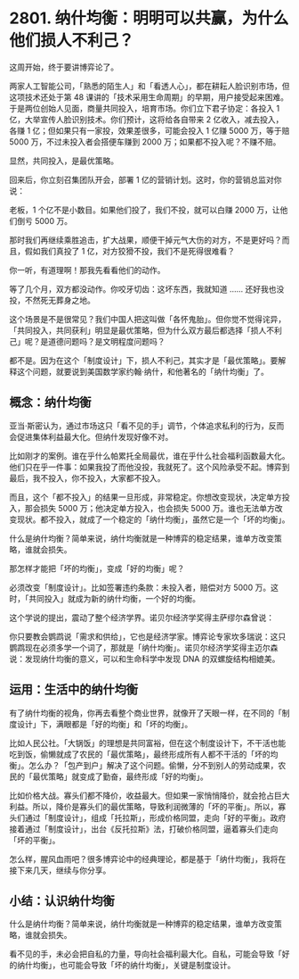 # 2801. 纳什均衡：明明可以共赢，为什么他们损人不利己？

这周开始，终于要讲博弈论了。

两家人工智能公司，「熟悉的陌生人」和「看透人心」，都在耕耘人脸识别市场，但这项技术还处于第 48 课讲的「技术采用生命周期」的早期，用户接受起来困难。于是两位创始人见面，商量共同投入，培育市场。你们立下君子协定：各投入 1 亿，大举宣传人脸识别技术。你们预计，这将给各自带来 2 亿收入，减去投入，各赚 1 亿；但如果只有一家投，效果差很多，可能会投入 1 亿赚 5000 万，等于赔 5000 万，不过未投入者会搭便车赚到 2000 万；如果都不投入呢？不赚不赔。

显然，共同投入，是最优策略。

回来后，你立刻召集团队开会，部署 1 亿的营销计划。这时，你的营销总监对你说：

老板，1 个亿不是小数目。如果他们投了，我们不投，就可以白赚 2000 万，让他们倒亏 5000 万。

那时我们再继续乘胜追击，扩大战果，顺便干掉元气大伤的对方，不是更好吗？而且，假如我们真投了 1 亿，对方狡猾不投，我们不是死得很难看？

你一听，有道理啊！那我先看看他们的动作。

等了几个月，双方都没动作。你咬牙切齿：这坏东西，我就知道 …… 还好我也没投，不然死无葬身之地。

这个场景是不是很常见？我们中国人把这叫做「各怀鬼胎」。但你觉不觉得诧异，「共同投入，共同获利」明显是最优策略，但为什么双方最后都选择「损人不利己」呢？是道德问题吗？是文明程度问题吗？

都不是。因为在这个「制度设计」下，损人不利己，其实才是「最优策略」。要解释这个问题，就要说到美国数学家约翰·纳什，和他著名的「纳什均衡」了。

## 概念：纳什均衡

亚当·斯密认为，通过市场这只「看不见的手」调节，个体追求私利的行为，反而会促进集体利益最大化。但纳什发现好像不对。

比如刚才的案例。谁在乎什么帕累托全局最优，谁在乎什么社会福利函数最大化。他们只在乎一件事：如果我投了而他没投，我就死了。这个风险承受不起。博弈到最后，我不投入，你不投入，大家都不投入。

而且，这个「都不投入」的结果一旦形成，非常稳定。你想改变现状，决定单方投入，那会损失 5000 万；他决定单方投入，也会损失 5000 万。谁也无法单方改变现状。都不投入，就成了一个稳定的「纳什均衡」，虽然它是一个「坏的均衡」。

什么是纳什均衡？简单来说，纳什均衡就是一种博弈的稳定结果，谁单方改变策略，谁就会损失。

那怎样才能把「坏的均衡」，变成「好的均衡」呢？

必须改变「制度设计」。比如签署违约条款：未投入者，赔偿对方 5000 万。这时，「共同投入」就成为新的纳什均衡，一个好的均衡。

这个学说的提出，震动了整个经济学界。诺贝尔经济学奖得主萨缪尔森曾说：

你只要教会鹦鹉说「需求和供给」，它也是经济学家。博弈论专家坎多瑞说：这只鹦鹉现在必须多学一个词了，那就是「纳什均衡」。诺贝尔经济学奖得主迈尔森说：发现纳什均衡的意义，可以和生命科学中发现 DNA 的双螺旋结构相媲美。

## 运用：生活中的纳什均衡

有了纳什均衡的视角，你再去看整个商业世界，就像开了天眼一样，在不同的「制度设计」下，满眼都是「好的均衡」和「坏的均衡」。

比如人民公社。「大锅饭」的理想是共同富裕，但在这个制度设计下，不干活也能吃到饭，偷懒就成了农民的「最优策略」，最终形成所有人都不干活的「坏的均衡」。怎么办？「包产到户」解决了这个问题。偷懒，分不到别人的劳动成果，农民的「最优策略」就变成了勤奋，最终形成「好的均衡」。

比如价格大战。寡头们都不降价，收益最大。但如果一家悄悄降价，就会抢占巨大利益。所以，降价是寡头们的最优策略，导致利润微薄的「坏的平衡」。所以，寡头们通过「制度设计」，组成「托拉斯」，形成价格同盟，走向「好的平衡」。政府接着通过「制度设计」，出台《反托拉斯》法，打破价格同盟，逼着寡头们走向「坏的平衡」。

怎么样，腥风血雨吧？很多博弈论中的经典理论，都是基于「纳什均衡」，我将在接下来几天，继续与你分享。

## 小结：认识纳什均衡

什么是纳什均衡？简单来说，纳什均衡就是一种博弈的稳定结果，谁单方改变策略，谁就会损失。

看不见的手，未必会把自私的力量，导向社会福利最大化。自私，可能会导致「好的纳什均衡」，也可能会导致「坏的纳什均衡」，关键是制度设计。


